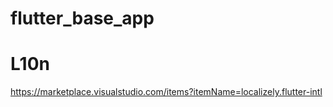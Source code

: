 # flutter_base_app

# L10n

https://marketplace.visualstudio.com/items?itemName=localizely.flutter-intl

